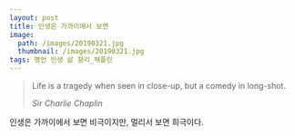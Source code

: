 ```yaml
---
layout: post
title: 인생은 가까이에서 보면
image:
  path: /images/20190321.jpg
  thumbnail: /images/20190321.jpg
tags: 명언 인생 삶 찰리_채플린
---
```


> Life is a tragedy when seen in close-up, but a comedy in long-shot.
> 
> <cite>Sir Charlie Chaplin</cite>

인생은 가까이에서 보면 비극이지만, 멀리서 보면 희극이다.